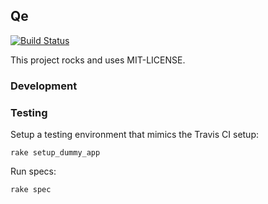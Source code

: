 ## Qe

[![Build Status](https://travis-ci.org/CruGloabl/qe.png?branch=master)](https://travis-ci.org/CruGloabal/qe)

This project rocks and uses MIT-LICENSE.

### Development

### Testing
Setup a testing environment that mimics the Travis CI setup:

    rake setup_dummy_app 

Run specs:
    
    rake spec
    
    


